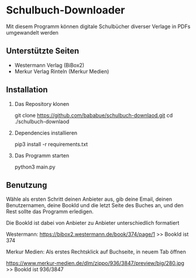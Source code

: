 # Schulbuch-Downloader

Mit diesem Programm können digitale Schulbücher diverser Verlage in PDFs umgewandelt werden

## Unterstützte Seiten

- Westermann Verlag (BiBox2)
- Merkur Verlag Rinteln (Merkur Medien)

## Installation

1.  Das Repository klonen

    git clone https://github.com/bababue/schulbuch-downlaod.git
    cd ./schulbuch-downlaod

2.  Dependencies installieren

    pip3 install -r requirements.txt

3.  Das Programm starten

    python3 main.py

## Benutzung

Wähle als ersten Schritt deinen Anbieter aus, gib deine Email, deinen Benutzernamen, deine BookId und die letzt Seite des Buches an, und den Rest sollte das Programm erledigen.

Die BookId ist dabei von Anbieter zu Anbieter unterschiedlich formatiert

Westermann: https://bibox2.westermann.de/book/374/page/1 >> BookId ist 374

Merkur Medien: Als erstes Rechtsklick auf Buchseite, in neuem Tab öffnen

https://www.merkur-medien.de/dlm/zippo/936/3847/preview/big/280.jpg >> BookId ist 936/3847

